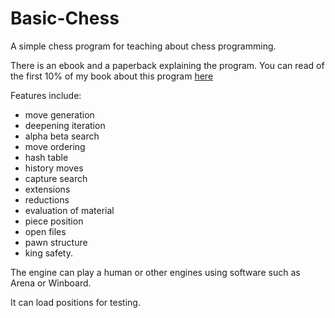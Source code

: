 # Basic-Chess
A  simple chess program for teaching about chess programming.

There is an ebook and a paperback explaining the program.
You can read of the first 10% of my book about this program
<a href="https://read.amazon.com.au/kp/embed?asin=B07SVX1V73&preview=newtab&linkCode=kpe&ref_=cm_sw_r_kb_dp_C7FiDb6N7M612">here</a>
<p>
Features include:
<ul>
<li>move generation
<li>deepening iteration
<li>alpha beta search
<li>move ordering
<li>hash table
<li>history moves
<li>capture search
<li>extensions
<li>reductions
<li>evaluation of material 
<li>piece position 
<li>open files
<li>pawn structure
<li>king safety.
</ul>
<p>
The engine can play a human or other engines using software such as Arena or Winboard.

It can load positions for testing.

